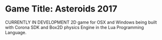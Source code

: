 # Game Title: Asteroids 2017

CURRENTLY IN DEVELOPMENT
2D game for OSX and Windows being built with Corona SDK and Box2D physics Engine in the Lua Programming Language.
